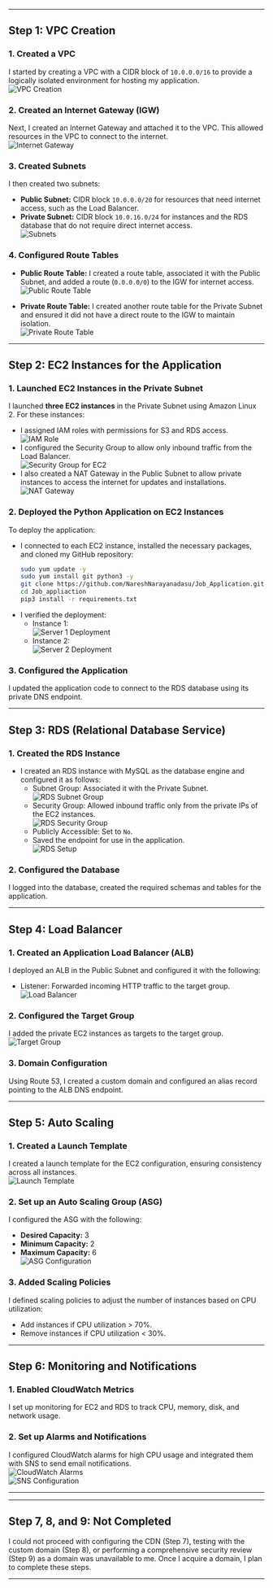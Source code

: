 

---

## **Step 1: VPC Creation**

### 1. **Created a VPC**
I started by creating a VPC with a CIDR block of `10.0.0.0/16` to provide a logically isolated environment for hosting my application.  
   ![VPC Creation](./../images/Job_application_Vpc.png)

### 2. **Created an Internet Gateway (IGW)**
Next, I created an Internet Gateway and attached it to the VPC. This allowed resources in the VPC to connect to the internet.  
   ![Internet Gateway](./../images/Job_appliaction_IGW.png)

### 3. **Created Subnets**
I then created two subnets:
- **Public Subnet:** CIDR block `10.0.0.0/20` for resources that need internet access, such as the Load Balancer.  
- **Private Subnet:** CIDR block `10.0.16.0/24` for instances and the RDS database that do not require direct internet access.  
   ![Subnets](./../images/Job_Application_subnets.png)

### 4. **Configured Route Tables**
- **Public Route Table:** I created a route table, associated it with the Public Subnet, and added a route (`0.0.0.0/0`) to the IGW for internet access.  
   ![Public Route Table](./../images/Job_Application_Pub_rt.png)

- **Private Route Table:** I created another route table for the Private Subnet and ensured it did not have a direct route to the IGW to maintain isolation.  
   ![Private Route Table](./../images/Job_Application_pvt_rt.png)

---

## **Step 2: EC2 Instances for the Application**

### 1. **Launched EC2 Instances in the Private Subnet**
I launched **three EC2 instances** in the Private Subnet using Amazon Linux 2. For these instances:
- I assigned IAM roles with permissions for S3 and RDS access.  
   ![IAM Role](./../images/rds_s3_access.png)  
- I configured the Security Group to allow only inbound traffic from the Load Balancer.  
   ![Security Group for EC2](./../images/LB_sg.png)  
- I also created a NAT Gateway in the Public Subnet to allow private instances to access the internet for updates and installations.  
   ![NAT Gateway](./../images/nat_gw.png)

### 2. **Deployed the Python Application on EC2 Instances**
To deploy the application:
- I connected to each EC2 instance, installed the necessary packages, and cloned my GitHub repository:  
   ```bash
   sudo yum update -y
   sudo yum install git python3 -y
   git clone https://github.com/NareshNarayanadasu/Job_Application.git
   cd Job_appliaction
   pip3 install -r requirements.txt
   ```
- I verified the deployment:  
   - Instance 1:  
     ![Server 1 Deployment](./../images/server-1-dep.png)  
   - Instance 2:  
     ![Server 2 Deployment](./../images/server-2_dep.png)

### 3. **Configured the Application**
I updated the application code to connect to the RDS database using its private DNS endpoint.

---

## **Step 3: RDS (Relational Database Service)**

### 1. **Created the RDS Instance**
- I created an RDS instance with MySQL as the database engine and configured it as follows:
  - Subnet Group: Associated it with the Private Subnet.  
    ![RDS Subnet Group](./../images/subnet_grp_rds.png)  
  - Security Group: Allowed inbound traffic only from the private IPs of the EC2 instances.  
    ![RDS Security Group](./../images/db_sg.png)  
  - Publicly Accessible: Set to `No`.  
  - Saved the endpoint for use in the application.  
    ![RDS Setup](./../images/rds.png)

### 2. **Configured the Database**
I logged into the database, created the required schemas and tables for the application.

---

## **Step 4: Load Balancer**

### 1. **Created an Application Load Balancer (ALB)**
I deployed an ALB in the Public Subnet and configured it with the following:
- Listener: Forwarded incoming HTTP traffic to the target group.  
   ![Load Balancer](./../images/loadbal.png)

### 2. **Configured the Target Group**
I added the private EC2 instances as targets to the target group.  
   ![Target Group](./../images/target.png)

### 3. **Domain Configuration**
Using Route 53, I created a custom domain and configured an alias record pointing to the ALB DNS endpoint.

---

## **Step 5: Auto Scaling**

### 1. **Created a Launch Template**
I created a launch template for the EC2 configuration, ensuring consistency across all instances.  
   ![Launch Template](./../images/lt.png)

### 2. **Set up an Auto Scaling Group (ASG)**
I configured the ASG with the following:
- **Desired Capacity:** 3  
- **Minimum Capacity:** 2  
- **Maximum Capacity:** 6  
   ![ASG Configuration](./../images/ASG.png)

### 3. **Added Scaling Policies**
I defined scaling policies to adjust the number of instances based on CPU utilization:
- Add instances if CPU utilization > 70%.  
- Remove instances if CPU utilization < 30%.

---

## **Step 6: Monitoring and Notifications**

### 1. **Enabled CloudWatch Metrics**
I set up monitoring for EC2 and RDS to track CPU, memory, disk, and network usage.

### 2. **Set up Alarms and Notifications**
I configured CloudWatch alarms for high CPU usage and integrated them with SNS to send email notifications.  
   ![CloudWatch Alarms](./../images/cwatchalrm.png)  
   ![SNS Configuration](./../images/sns.png)

---

---

## **Step 7, 8, and 9: Not Completed**

I could not proceed with configuring the CDN (Step 7), testing with the custom domain (Step 8), or performing a comprehensive security review (Step 9) as a domain was unavailable to me. Once I acquire a domain, I plan to complete these steps. 

--- 
